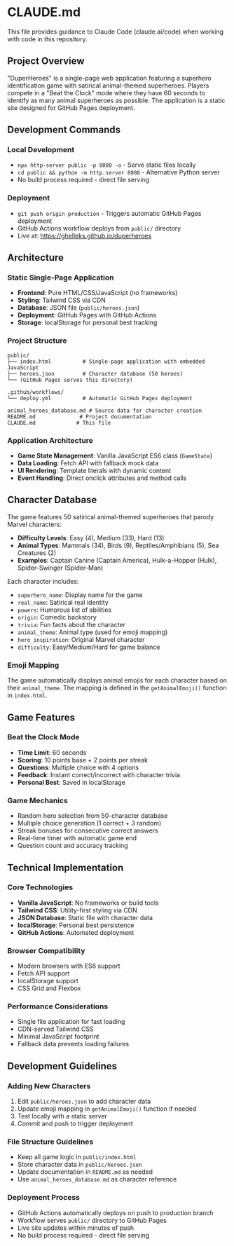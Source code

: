 # CLAUDE.md

This file provides guidance to Claude Code (claude.ai/code) when working with code in this repository.

## Project Overview

"DuperHeroes" is a single-page web application featuring a superhero identification game with satirical animal-themed superheroes. Players compete in a "Beat the Clock" mode where they have 60 seconds to identify as many animal superheroes as possible. The application is a static site designed for GitHub Pages deployment.

## Development Commands

### Local Development
- `npx http-server public -p 8080 -o` - Serve static files locally
- `cd public && python -m http.server 8080` - Alternative Python server
- No build process required - direct file serving

### Deployment
- `git push origin production` - Triggers automatic GitHub Pages deployment
- GitHub Actions workflow deploys from `public/` directory
- Live at: https://ghelleks.github.io/duperheroes

## Architecture

### Static Single-Page Application
- **Frontend**: Pure HTML/CSS/JavaScript (no frameworks)
- **Styling**: Tailwind CSS via CDN
- **Database**: JSON file (`public/heroes.json`)
- **Deployment**: GitHub Pages with GitHub Actions
- **Storage**: localStorage for personal best tracking

### Project Structure
```
public/
├── index.html          # Single-page application with embedded JavaScript
├── heroes.json         # Character database (50 heroes)
└── (GitHub Pages serves this directory)

.github/workflows/
└── deploy.yml          # Automatic GitHub Pages deployment

animal_heroes_database.md # Source data for character creation
README.md              # Project documentation
CLAUDE.md             # This file
```

### Application Architecture
- **Game State Management**: Vanilla JavaScript ES6 class (`GameState`)
- **Data Loading**: Fetch API with fallback mock data
- **UI Rendering**: Template literals with dynamic content
- **Event Handling**: Direct onclick attributes and method calls

## Character Database

The game features 50 satirical animal-themed superheroes that parody Marvel characters:
- **Difficulty Levels**: Easy (4), Medium (33), Hard (13)
- **Animal Types**: Mammals (34), Birds (9), Reptiles/Amphibians (5), Sea Creatures (2)
- **Examples**: Captain Canine (Captain America), Hulk-a-Hopper (Hulk), Spider-Swinger (Spider-Man)

Each character includes:
- `superhero_name`: Display name for the game
- `real_name`: Satirical real identity
- `powers`: Humorous list of abilities
- `origin`: Comedic backstory
- `trivia`: Fun facts about the character
- `animal_theme`: Animal type (used for emoji mapping)
- `hero_inspiration`: Original Marvel character
- `difficulty`: Easy/Medium/Hard for game balance

### Emoji Mapping
The game automatically displays animal emojis for each character based on their `animal_theme`. The mapping is defined in the `getAnimalEmoji()` function in `index.html`.

## Game Features

### Beat the Clock Mode
- **Time Limit**: 60 seconds
- **Scoring**: 10 points base + 2 points per streak
- **Questions**: Multiple choice with 4 options
- **Feedback**: Instant correct/incorrect with character trivia
- **Personal Best**: Saved in localStorage

### Game Mechanics
- Random hero selection from 50-character database
- Multiple choice generation (1 correct + 3 random)
- Streak bonuses for consecutive correct answers
- Real-time timer with automatic game end
- Question count and accuracy tracking

## Technical Implementation

### Core Technologies
- **Vanilla JavaScript**: No frameworks or build tools
- **Tailwind CSS**: Utility-first styling via CDN
- **JSON Database**: Static file with character data
- **localStorage**: Personal best persistence
- **GitHub Actions**: Automated deployment

### Browser Compatibility
- Modern browsers with ES6 support
- Fetch API support
- localStorage support
- CSS Grid and Flexbox

### Performance Considerations
- Single file application for fast loading
- CDN-served Tailwind CSS
- Minimal JavaScript footprint
- Fallback data prevents loading failures

## Development Guidelines

### Adding New Characters
1. Edit `public/heroes.json` to add character data
2. Update emoji mapping in `getAnimalEmoji()` function if needed
3. Test locally with a static server
4. Commit and push to trigger deployment

### File Structure Guidelines
- Keep all game logic in `public/index.html`
- Store character data in `public/heroes.json`
- Update documentation in `README.md` as needed
- Use `animal_heroes_database.md` as character reference

### Deployment Process
- GitHub Actions automatically deploys on push to production branch
- Workflow serves `public/` directory to GitHub Pages
- Live site updates within minutes of push
- No build process required - direct file serving